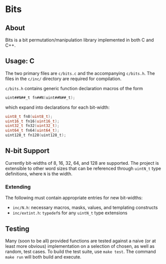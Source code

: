 Bits
====

## About

Bits is a bit permutation/manipulation library implemented in both C and C++.

## Usage: C

The two primary files are `c/bits.c` and the accompanying `c/bits.h`. The files in the `c/inc/` directory are required for compilation.

`c/bits.h` contains generic function declaration macros of the form
```C
uint##N##_t fn##N(uint##N##_t);
```
which expand into declarations for each bit-width:
```C
uint8_t fn8(uint8_t);
uint16_t fn16(uint16_t);
uint32_t fn32(uint32_t);
uint64_t fn64(uint64_t);
uint128_t fn128(uint128_t);
```

## N-bit Support

Currently bit-widths of 8, 16, 32, 64, and 128 are supported. The project is extensible to other word sizes that can be referenced through `uintN_t` type definitions, where `N` is the width.

### Extending

The following must contain appropriate entries for new bit-widths:
+ `inc/N.h`: necessary macros, masks, values, and templating constructs
+ `inc/extint.h`: `typedef`s for any `uintN_t` type extensions

## Testing

Many (soon to be all) provided functions are tested against a naive (or at least more obvious) implementation on a selection of chosen, as well as random, test cases. To build the test suite, use `make test`. The command `make run` will both build and execute.
